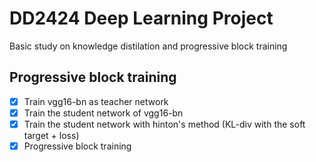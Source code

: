# DD2424 Deep Learning Project

Basic study on knowledge distilation and progressive block training

## Progressive block training
- [x] Train vgg16-bn as teacher network 
- [x] Train the student network of vgg16-bn 
- [x] Train the student network with hinton's method 
      (KL-div with the soft target + loss)
- [x] Progressive block training
